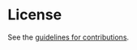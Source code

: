 # License

See the
[guidelines for contributions](https://github.com/gloinul/draft-westerlund-moq-overview/blob/main/CONTRIBUTING.md).
